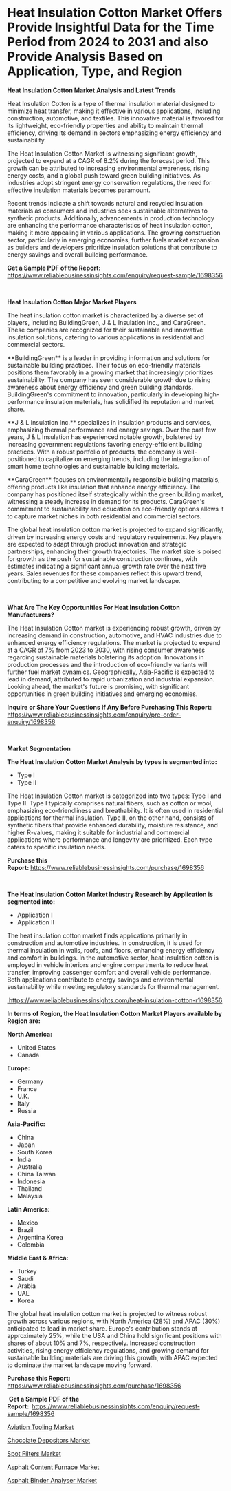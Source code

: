 <p><h1>Heat Insulation Cotton Market Offers Provide Insightful Data for the Time Period from 2024 to 2031 and also Provide Analysis Based on Application, Type, and Region</h1></p><p><strong>Heat Insulation Cotton Market Analysis and Latest Trends</strong></p>
<p><p>Heat Insulation Cotton is a type of thermal insulation material designed to minimize heat transfer, making it effective in various applications, including construction, automotive, and textiles. This innovative material is favored for its lightweight, eco-friendly properties and ability to maintain thermal efficiency, driving its demand in sectors emphasizing energy efficiency and sustainability.</p><p>The Heat Insulation Cotton Market is witnessing significant growth, projected to expand at a CAGR of 8.2% during the forecast period. This growth can be attributed to increasing environmental awareness, rising energy costs, and a global push toward green building initiatives. As industries adopt stringent energy conservation regulations, the need for effective insulation materials becomes paramount.</p><p>Recent trends indicate a shift towards natural and recycled insulation materials as consumers and industries seek sustainable alternatives to synthetic products. Additionally, advancements in production technology are enhancing the performance characteristics of heat insulation cotton, making it more appealing in various applications. The growing construction sector, particularly in emerging economies, further fuels market expansion as builders and developers prioritize insulation solutions that contribute to energy savings and overall building performance.</p></p>
<p><strong>Get a Sample PDF of the Report:&nbsp;</strong> <a href="https://www.reliablebusinessinsights.com/enquiry/request-sample/1698356?utm_campaign=60&utm_medium=2&utm_source=Github&utm_content=ia&utm_term=16122024&utm_id=heat-insulation-cotton">https://www.reliablebusinessinsights.com/enquiry/request-sample/1698356</a></p>
<p>&nbsp;</p>
<p><strong>Heat Insulation Cotton Major Market Players</strong></p>
<p><p>The heat insulation cotton market is characterized by a diverse set of players, including BuildingGreen, J & L Insulation Inc., and CaraGreen. These companies are recognized for their sustainable and innovative insulation solutions, catering to various applications in residential and commercial sectors.</p><p>**BuildingGreen** is a leader in providing information and solutions for sustainable building practices. Their focus on eco-friendly materials positions them favorably in a growing market that increasingly prioritizes sustainability. The company has seen considerable growth due to rising awareness about energy efficiency and green building standards. BuildingGreen's commitment to innovation, particularly in developing high-performance insulation materials, has solidified its reputation and market share.</p><p>**J & L Insulation Inc.** specializes in insulation products and services, emphasizing thermal performance and energy savings. Over the past few years, J & L Insulation has experienced notable growth, bolstered by increasing government regulations favoring energy-efficient building practices. With a robust portfolio of products, the company is well-positioned to capitalize on emerging trends, including the integration of smart home technologies and sustainable building materials.</p><p>**CaraGreen** focuses on environmentally responsible building materials, offering products like insulation that enhance energy efficiency. The company has positioned itself strategically within the green building market, witnessing a steady increase in demand for its products. CaraGreen's commitment to sustainability and education on eco-friendly options allows it to capture market niches in both residential and commercial sectors.</p><p>The global heat insulation cotton market is projected to expand significantly, driven by increasing energy costs and regulatory requirements. Key players are expected to adapt through product innovation and strategic partnerships, enhancing their growth trajectories. The market size is poised for growth as the push for sustainable construction continues, with estimates indicating a significant annual growth rate over the next five years. Sales revenues for these companies reflect this upward trend, contributing to a competitive and evolving market landscape.</p></p>
<p>&nbsp;</p>
<p><strong>What Are The Key Opportunities For Heat Insulation Cotton Manufacturers?</strong></p>
<p><p>The Heat Insulation Cotton market is experiencing robust growth, driven by increasing demand in construction, automotive, and HVAC industries due to enhanced energy efficiency regulations. The market is projected to expand at a CAGR of 7% from 2023 to 2030, with rising consumer awareness regarding sustainable materials bolstering its adoption. Innovations in production processes and the introduction of eco-friendly variants will further fuel market dynamics. Geographically, Asia-Pacific is expected to lead in demand, attributed to rapid urbanization and industrial expansion. Looking ahead, the market's future is promising, with significant opportunities in green building initiatives and emerging economies.</p></p>
<p><strong>Inquire or Share Your Questions If Any Before Purchasing This Report:</strong> <a href="https://www.reliablebusinessinsights.com/enquiry/pre-order-enquiry/1698356?utm_campaign=60&utm_medium=2&utm_source=Github&utm_content=ia&utm_term=16122024&utm_id=heat-insulation-cotton">https://www.reliablebusinessinsights.com/enquiry/pre-order-enquiry/1698356</a></p>
<p>&nbsp;</p>
<p><strong>Market Segmentation</strong></p>
<p><strong>The Heat Insulation Cotton Market Analysis by types is segmented into:</strong></p>
<p><ul><li>Type I</li><li>Type II</li></ul></p>
<p><p>The Heat Insulation Cotton market is categorized into two types: Type I and Type II. Type I typically comprises natural fibers, such as cotton or wool, emphasizing eco-friendliness and breathability. It is often used in residential applications for thermal insulation. Type II, on the other hand, consists of synthetic fibers that provide enhanced durability, moisture resistance, and higher R-values, making it suitable for industrial and commercial applications where performance and longevity are prioritized. Each type caters to specific insulation needs.</p></p>
<p><strong>Purchase this Report:&nbsp;</strong><a href="https://www.reliablebusinessinsights.com/purchase/1698356?utm_campaign=60&utm_medium=2&utm_source=Github&utm_content=ia&utm_term=16122024&utm_id=heat-insulation-cotton">https://www.reliablebusinessinsights.com/purchase/1698356</a></p>
<p>&nbsp;</p>
<p><strong>The Heat Insulation Cotton Market Industry Research by Application is segmented into:</strong></p>
<p><ul><li>Application I</li><li>Application II</li></ul></p>
<p><p>The heat insulation cotton market finds applications primarily in construction and automotive industries. In construction, it is used for thermal insulation in walls, roofs, and floors, enhancing energy efficiency and comfort in buildings. In the automotive sector, heat insulation cotton is employed in vehicle interiors and engine compartments to reduce heat transfer, improving passenger comfort and overall vehicle performance. Both applications contribute to energy savings and environmental sustainability while meeting regulatory standards for thermal management.</p></p>
<p><a href="https://www.reliablebusinessinsights.com/heat-insulation-cotton-r1698356?utm_campaign=60&utm_medium=2&utm_source=Github&utm_content=ia&utm_term=16122024&utm_id=heat-insulation-cotton">&nbsp;https://www.reliablebusinessinsights.com/heat-insulation-cotton-r1698356</a></p>
<p><strong>In terms of Region, the Heat Insulation Cotton Market Players available by Region are:</strong></p>
<p>
    <p> <strong> North America: </strong>
        <ul>
            <li>United States</li>
            <li>Canada</li>
        </ul>
        </p> 
    <p> <strong> Europe: </strong>
        <ul>
            <li>Germany</li>
            <li>France</li>
            <li>U.K.</li>
            <li>Italy</li>
            <li>Russia</li>
        </ul>
        </p> 
    <p> <strong> Asia-Pacific: </strong>
        <ul>
            <li>China</li>
            <li>Japan</li>
            <li>South Korea</li>
            <li>India</li>
            <li>Australia</li>
            <li>China Taiwan</li>
            <li>Indonesia</li>
            <li>Thailand</li>
            <li>Malaysia</li>
        </ul>
        </p> 
    <p> <strong> Latin America: </strong>
        <ul>
            <li>Mexico</li>
            <li>Brazil</li>
            <li>Argentina Korea</li>
            <li>Colombia</li>
        </ul>
        </p> 
    <p> <strong> Middle East & Africa: </strong>
        <ul>
            <li>Turkey</li>
            <li>Saudi</li>
            <li>Arabia</li>
            <li>UAE</li>
            <li>Korea</li>
        </ul>
    </p>
    </p>
<p><p>The global heat insulation cotton market is projected to witness robust growth across various regions, with North America (28%) and APAC (30%) anticipated to lead in market share. Europe's contribution stands at approximately 25%, while the USA and China hold significant positions with shares of about 10% and 7%, respectively. Increased construction activities, rising energy efficiency regulations, and growing demand for sustainable building materials are driving this growth, with APAC expected to dominate the market landscape moving forward.</p></p>
<p><strong>Purchase this Report: </strong><a href="https://www.reliablebusinessinsights.com/purchase/1698356?utm_campaign=60&utm_medium=2&utm_source=Github&utm_content=ia&utm_term=16122024&utm_id=heat-insulation-cotton">https://www.reliablebusinessinsights.com/purchase/1698356</a></p>
<p>&nbsp;<strong>Get a Sample PDF of the Report:&nbsp;&nbsp;</strong><a href="https://www.reliablebusinessinsights.com/enquiry/request-sample/1698356?utm_campaign=60&utm_medium=2&utm_source=Github&utm_content=ia&utm_term=16122024&utm_id=heat-insulation-cotton">https://www.reliablebusinessinsights.com/enquiry/request-sample/1698356</a></p>
<p><strong></strong></p>
<p><p><a href="https://www.linkedin.com/pulse/insightful-analysis-aviation-tooling-market-2024-2031-dynamics-58g9e?utm_campaign=60&utm_medium=2&utm_source=Github&utm_content=ia&utm_term=16122024&utm_id=heat-insulation-cotton">Aviation Tooling Market</a></p><p><a href="https://github.com/FahadAhmed223/Market-Research-Report-List-1/blob/main/chocolate-depositors-market.md?utm_campaign=60&utm_medium=2&utm_source=Github&utm_content=ia&utm_term=16122024&utm_id=heat-insulation-cotton">Chocolate Depositors Market</a></p><p><a href="https://github.com/NargisHussain432/Market-Research-Report-List-1/blob/main/spot-filters-market.md?utm_campaign=60&utm_medium=2&utm_source=Github&utm_content=ia&utm_term=16122024&utm_id=heat-insulation-cotton">Spot Filters Market</a></p><p><a href="https://www.linkedin.com/pulse/asphalt-content-furnace-market-dynamics-application-types-emerging-5bfre?utm_campaign=60&utm_medium=2&utm_source=Github&utm_content=ia&utm_term=16122024&utm_id=heat-insulation-cotton">Asphalt Content Furnace Market</a></p><p><a href="https://www.linkedin.com/pulse/asphalt-binder-analyser-market-outlook-share-analysis-growth-acuye?utm_campaign=60&utm_medium=2&utm_source=Github&utm_content=ia&utm_term=16122024&utm_id=heat-insulation-cotton">Asphalt Binder Analyser Market</a></p></p>